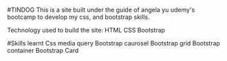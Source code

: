#TINDOG
This is a site built under the guide of angela yu udemy's bootcamp to develop my css, and bootstrap skills.

Technology used to build the site:
HTML
CSS
Bootstrap

#Skills learnt
Css media query
Bootstrap caurosel
Bootstrap grid
Bootstrap container
Bootstrap Card
